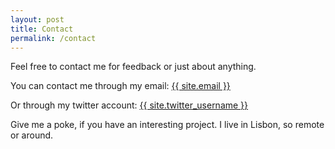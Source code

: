 ```yaml
---
layout: post
title: Contact
permalink: /contact
---
```


Feel free to contact me for feedback or just about anything.

You can contact me through my email: [{{ site.email }}][email]

Or through my twitter account: [{{ site.twitter_username }}][twitter]

Give me a poke, if you have an interesting project.
I live in Lisbon, so remote or around.


[email]: mailto:{{site.email}}
[twitter]: https://twitter.com/{{site.twitter_username}}

